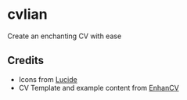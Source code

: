 # cvlian

Create an enchanting CV with ease

## Credits

- Icons from [Lucide](https://lucide.dev/icons/)
- CV Template and example content from [EnhanCV](https://enhancv.com)
